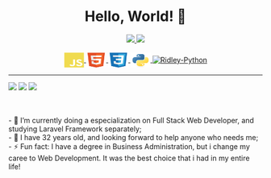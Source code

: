 <h1 align='center';>Hello, World! 👋</h1>

<div align="center">
  <a href="https://github.com/ridleyamorim">
  <img height="180em" src="https://github-readme-stats.vercel.app/api?username=ridleyamorim&show_icons=true&theme=dark&include_all_commits=true&count_private=true"/>
  <img height="180em" src="https://github-readme-stats.vercel.app/api/top-langs/?username=ridleyamorim&layout=compact&langs_count=7&theme=dark"/>
</div>
  
<div style="display: inline_block" align="middle"><br>
  <img align="center" alt="Ridley-Js" height="30" width="40" src="https://raw.githubusercontent.com/devicons/devicon/master/icons/javascript/javascript-plain.svg">  
<img align="center" alt="Ridley-HTML" height="30" width="40" src="https://raw.githubusercontent.com/devicons/devicon/master/icons/html5/html5-original.svg">
<img align="center" alt="Ridley-CSS" height="30" width="40" src="https://raw.githubusercontent.com/devicons/devicon/master/icons/css3/css3-original.svg">
<img align="center" alt="Ridley-Python" height="30" width="40" src="https://raw.githubusercontent.com/devicons/devicon/master/icons/python/python-original.svg">
<img align="center" alt="Ridley-Python" height="30" width="40" src="https://raw.githubusercontent.com/jmnote/z-icons/master/svg/php.svg">
</div>
<hr>
<div>
  <a href="https://instagram.com/ridleyamorim" target="_blank"><img src="https://img.shields.io/badge/-Instagram-%23E4405F?style=for-the-badge&logo=instagram&logoColor=white" target="_blank"></a>
  <a href="https://www.linkedin.com/in/ridley-amorim-9634ba177" target="_blank"><img src="https://img.shields.io/badge/-LinkedIn-%230077B5?style=for-the-badge&logo=linkedin&logoColor=white" target="_blank"></a>
  <a href = "mailto:ridleyamorim@hotmail.com"><img src="https://img.shields.io/badge/-Gmail-%23333?style=for-the-badge&logo=gmail&logoColor=white" target="_blank"></a>
</div>
<br><br>
<p>- 🌱 I’m currently doing a especialization on Full Stack Web Developer, and studying Laravel Framework separately;
<br>- 💬 I have 32 years old, and looking forward to help anyone who needs me;
<br>- ⚡ Fun fact: I have a degree in Business Administration, but i change my caree to Web Development. It was the best choice that i had in my entire life!</p>


  
  
  
